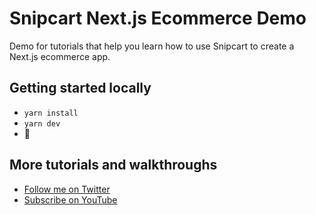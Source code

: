 # Snipcart Next.js Ecommerce Demo

Demo for tutorials that help you learn how to use Snipcart to create a Next.js ecommerce app.

## Getting started locally
* `yarn install`
* `yarn dev`
* 🚀

## More tutorials and walkthroughs
* [Follow me on Twitter](https://twitter.com/colbyfayock)
* [Subscribe on YouTube](https://www.youtube.com/colbyfayock)
